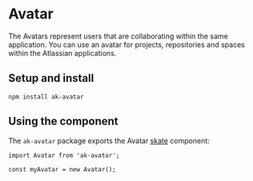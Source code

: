 # Avatar

The Avatars represent users that are collaborating within the same application. You can use an avatar for projects, repositories and spaces within the Atlassian applications.



## Setup and install

```
npm install ak-avatar
```

## Using the component

The `ak-avatar` package exports the Avatar [skate](https://github.com/skatejs/skatejs) component:

```
import Avatar from 'ak-avatar';

const myAvatar = new Avatar();
```

